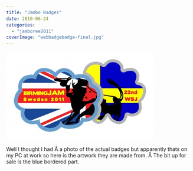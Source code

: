 ```yaml
---
title: "Jambo Badges"
date: 2010-06-24
categories: 
  - "jamboree2011"
coverImage: "webbadgebadge-final.jpg"
---
```


[![](images/webbadgebadge-final-400x239.jpg "webbadgebadge-final")](http://www.davelodwig.co.uk/2010/06/jambo-badges/webbadgebadge-final/)

Well I thought I had Â a photo of the actual badges but apparently thats on my PC at work so here is the artwork they are made from. Â The bit up for sale is the blue bordered part.
